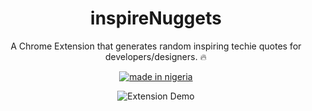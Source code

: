 <div align="center">

# inspireNuggets

A Chrome Extension that generates random inspiring techie quotes for developers/designers. :fire:

[![made in nigeria](https://img.shields.io/badge/made%20in-nigeria-008751.svg?style=for-the-badge)](https://github.com/acekyd/made-in-nigeria)

![Extension Demo](https://res.cloudinary.com/iambeejayayo/image/upload/v1544623688/inspire.gif)

</div>
